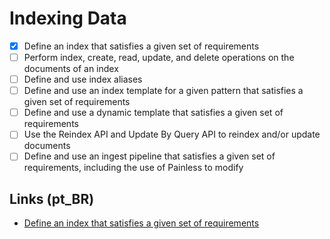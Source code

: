 # Indexing Data

- [x] Define an index that satisfies a given set of requirements
- [ ] Perform index, create, read, update, and delete operations on the documents of an index
- [ ] Define and use index aliases
- [ ] Define and use an index template for a given pattern that satisfies a given set of requirements
- [ ] Define and use a dynamic template that satisfies a given set of requirements
- [ ] Use the Reindex API and Update By Query API to reindex and/or update documents
- [ ] Define and use an ingest pipeline that satisfies a given set of requirements, including the use of Painless to modify 

## Links (pt_BR)

- [Define an index that satisfies a given set of requirements][02-01]

[02-01]: pt_br/02-01-define-an-index.ptbr.md
